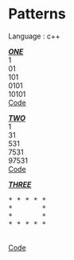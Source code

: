 # Patterns
Language : c++

<b><ins>***ONE***</ins></b>
<br />
1<br />
01<br />
101<br />
0101<br />
10101<br />
<a href="https://github.com/heerpatell/Patterns/blob/main/one.cpp" >Code</a>

<b><ins>***TWO***</ins></b>
<br />
1<br />
31<br />
531<br />
7531<br />
97531<br />
<a href="https://github.com/heerpatell/Patterns/blob/main/two.cpp" >Code</a>

<b><ins>***THREE***</ins></b>
<br />
<pre>
* * * * *
*       *
*       *
* * * * * 
</pre>
<br />
<a href="https://github.com/heerpatell/Patterns/blob/main/three.cpp" >Code</a>
